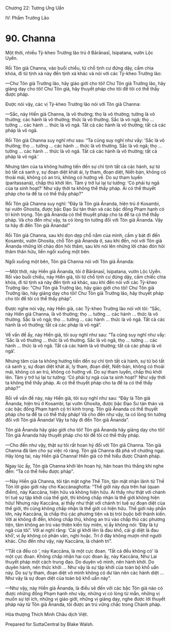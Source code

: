  

Chương 22: Tương Ưng Uẩn

IV: Phẩm Trưởng Lão

# 90\. Channa

Một thời, nhiều Tỷ-kheo Trưởng lão trú ở Bārānasī, Isipatana, vườn Lộc Uyển.

Rồi Tôn giả Channa, vào buổi chiều, từ chỗ tịnh cư đứng dậy, cầm chìa khóa, đi từ tịnh xá này đến tịnh xá khác và nói với các Tỷ-kheo Trưởng lão:

—Chư Tôn giả Trưởng lão, hãy giáo giới cho tôi! Chư Tôn giả Trưởng lão, hãy giảng dạy cho tôi! Chư Tôn giả, hãy thuyết pháp cho tôi để tôi có thể thấy được pháp.

Ðược nói vậy, các vị Tỷ-kheo Trưởng lão nói với Tôn giả Channa:

—Sắc, này Hiền giả Channa, là vô thường; thọ là vô thường; tưởng là vô thường; các hành là vô thường; thức là vô thường. Sắc là vô ngã; thọ … tưởng … các hành … thức là vô ngã. Tất cả các hành là vô thường; tất cả các pháp là vô ngã.

Rồi Tôn giả Channa suy nghĩ như sau: “Ta cũng suy nghĩ như vầy: ‘Sắc là vô thường; thọ … tưởng … các hành … thức là vô thường. Sắc là vô ngã; thọ … tưởng … các hành … thức là vô ngã. Tất cả các hành là vô thường; tất cả pháp là vô ngã.’

Nhưng tâm của ta không hướng tiến đến sự chỉ tịnh tất cả các hành, sự từ bỏ tất cả sanh y, sự đoạn diệt khát ái, ly tham, đoạn diệt, Niết-bàn, không có thoải mái, không có an trú, không có hướng về. Do sự tham luyến (paritassanà), chấp thủ khởi lên. Tâm ý trở lui lại tư tưởng: ‘Có phải tự ngã của ta sinh hoạt?’ Như vậy thời ta không thể thấy pháp. Ai có thể thuyết pháp cho ta để ta có thể thấy pháp?”

Rồi Tôn giả Channa suy nghĩ: “Ðây là Tôn giả Ānanda, hiện trú ở Kosambi, tại vườn Ghosita, được bậc Ðạo Sư tán thán và các bậc đồng Phạm hạnh có trí kính trọng. Tôn giả Ānanda có thể thuyết pháp cho ta để ta có thể thấy pháp. Và cho đến như vậy, ta có lòng tin tưởng đối với Tôn giả Ānanda. Vậy ta hãy đi đến Tôn giả Ānanda!”

Rồi Tôn giả Channa, sau khi dọn dẹp chỗ nằm của mình, cầm y bát đi đến Kosambi, vườn Ghosita, chỗ Tôn giả Ānanda ở, sau khi đến, nói với Tôn giả Ānanda những lời chào đón hỏi thăm, sau khi nói lên những lời chào đón hỏi thăm thân hữu, liền ngồi xuống một bên.

Ngồi xuống một bên, Tôn giả Channa nói với Tôn giả Ānanda:

—Một thời, này Hiền giả Ānanda, tôi ở Bārānasī, Isipatana, vườn Lộc Uyển. Rồi vào buổi chiều, này Hiền giả, tôi từ chỗ tịnh cư đứng dậy, cầm chiếc chìa khóa, đi từ tịnh xá này đến tịnh xá khác, sau khi đến nói với các Tỷ-kheo Trưởng lão: “Chư Tôn giả Trưởng lão, hãy giáo giới cho tôi! Chư Tôn giả Trưởng lão, hãy giảng dạy cho tôi! Chư Tôn giả Trưởng lão, hãy thuyết pháp cho tôi để tôi có thể thấy pháp”.

Ðược nghe nói vậy, này Hiền giả, các Tỷ-kheo Trưởng lão nói với tôi: “Sắc, này Hiền giả Channa, là vô thường; thọ … tưởng … các hành … thức là vô thường. Sắc là vô ngã; thọ … tưởng … các hành … thức là vô ngã. Tất cả các hành là vô thường; tất cả các pháp là vô ngã”.

Về vấn đề ấy, này Hiền giả, tôi suy nghĩ như sau: “Ta cũng suy nghĩ như vầy: ‘Sắc là vô thường … thức là vô thường. Sắc là vô ngã, thọ … tưởng … các hành … thức là vô ngã. Tất cả các hành là vô thường; tất cả các pháp là vô ngã’.

Nhưng tâm của ta không hướng tiến đến sự chỉ tịnh tất cả hành, sự từ bỏ tất cả sanh y, sự đoạn diệt khát ái, ly tham, đoạn diệt, Niết-bàn, không có thoải mái, không có an trú, không có hướng về. Do sự tham luyến, chấp thủ khởi lên. Tâm ý trở lui lại tư tưởng: ‘Có phải tự ngã của ta sinh hoạt?’ Như vậy thời ta không thể thấy pháp. Ai có thể thuyết pháp cho ta để ta có thể thấy pháp?”

Rồi về vấn đề này, này Hiền giả, tôi suy nghĩ như sau: “Ðây là Tôn giả Ānanda, hiện trú ở Kosambi, tại vườn Ghosita, được bậc Ðạo Sư tán thán và các bậc đồng Phạm hạnh có trí kính trọng. Tôn giả Ānanda có thể thuyết pháp cho ta để ta có thể thấy pháp! Và cho đến như vậy, ta có lòng tin tưởng đối với Tôn giả Ānanda! Vậy ta hãy đi đến Tôn giả Ānanda”.

Tôn giả Ānanda hãy giáo giới cho tôi! Tôn giả Ānanda hãy giảng dạy cho tôi! Tôn giả Ānanda hãy thuyết pháp cho tôi để tôi có thể thấy pháp.

—Cho đến như vậy, thật sự tôi rất hoan hỷ đối với Tôn giả Channa. Tôn giả Channa đã làm cho sự việc rõ ràng. Tôn giả Channa đã phá vỡ chướng ngại. Hãy lóng tai, này Hiền giả Channa! Hiền giả có thể hiểu được Chánh pháp.

Ngay lúc ấy, Tôn giả Channa khởi lên hoan hỷ, hân hoan thù thắng khi nghe đến: “Ta có thể hiểu được pháp”.

—Này Hiền giả Channa, tôi tận mặt nghe Thế Tôn, tận mặt nhận lãnh từ Thế Tôn lời giáo giới này cho Kaccànaghotta: “Thế giới này dựa trên hai (quan điểm), này Kaccāna, hiện hữu và không hiện hữu. Ai thấy như thật với chánh trí tuệ sự tập khởi của thế giới, thì không chấp nhận là thế giới không hiện hữu! Nhưng này Kaccāna, ai thấy như thật với chánh trí tuệ sự đoạn diệt của thế giới, thì cũng không chấp nhận là thế giới có hiện hữu. Thế giới này phần lớn, này Kaccāna, là chấp thủ các phương tiện và bị trói buộc bởi thành kiến. Với ai không đi đến, không chấp thủ, không an trú vào chấp thủ các phương tiện, tâm không an trú vào thiên kiến tùy miên, vị ấy không nói: ‘Ðây là tự ngã của tôi”. Với ai nghĩ rằng: ‘Cái gì khởi lên là đau khổ, cái gì diệt là đau khổ’, vị ấy không có phân vân, nghi hoặc. Trí ở đây không mượn nhờ người khác. Cho đến như vậy, này Kaccāna, là chánh trí”.

“‘Tất cả đều có ‘, này Kaccāna, là một cực đoan. ‘Tất cả đều không có' là một cực đoan. Không chấp nhận hai cực đoan ấy, này Kaccāna, Như Lai thuyết pháp một cách trung đạo. Do duyên vô minh, nên hành khởi. Do duyên hành, nên thức khởi … Như vậy là sự tập khởi của toàn bộ khổ uẩn này. Do sự ly tham, đoạn diệt vô minh không có dư tàn nên các hành diệt … Như vậy là sự đoạn diệt của toàn bộ khổ uẩn này”.

—Như vậy, này Hiền giả Ānanda, là điều sẽ đến với các bậc Tôn giả nào có được những đồng Phạm hạnh như vậy, những vị có lòng từ mẫn, những vị muốn sự lợi ích, những vị giáo giới, những vị giảng dạy, nghe được lời thuyết pháp này từ Tôn giả Ānanda, tôi được an trú vững chắc trong Chánh pháp.

Hòa thượng Thích Minh Châu dịch Việt.

Prepared for SuttaCentral by Blake Walsh.
